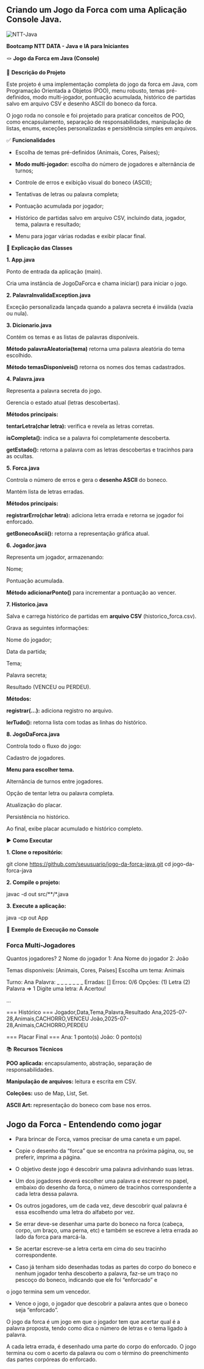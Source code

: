 ## Criando um Jogo da Forca com uma Aplicação Console Java.

![NTT-Java](https://github.com/user-attachments/assets/149e1032-79be-4f8a-8fb0-2019216b05e3)


**Bootcamp NTT DATA - Java e IA para Iniciantes**


🪢 **Jogo da Forca em Java (Console)**

📌 **Descrição do Projeto**

Este projeto é uma implementação completa do jogo da forca em Java, com Programação Orientada a Objetos (POO), menu robusto, temas pré-definidos, modo multi-jogador, pontuação acumulada, histórico de partidas salvo em arquivo CSV e desenho ASCII do boneco da forca.

O jogo roda no console e foi projetado para praticar conceitos de POO, como encapsulamento, separação de responsabilidades, manipulação de listas, enums, exceções personalizadas e persistência simples em arquivos.


✅ **Funcionalidades**

- Escolha de temas pré-definidos (Animais, Cores, Países);

- **Modo multi-jogador:** escolha do número de jogadores e alternância de turnos;

- Controle de erros e exibição visual do boneco (ASCII);

- Tentativas de letras ou palavra completa;

- Pontuação acumulada por jogador;

- Histórico de partidas salvo em arquivo CSV, incluindo data, jogador, tema, palavra e resultado;

- Menu para jogar várias rodadas e exibir placar final.



📂 **Explicação das Classes**

**1. App.java**

Ponto de entrada da aplicação (main).

Cria uma instância de JogoDaForca e chama iniciar() para iniciar o jogo.




**2. PalavraInvalidaException.java**

Exceção personalizada lançada quando a palavra secreta é inválida (vazia ou nula).



**3. Dicionario.java**

Contém os temas e as listas de palavras disponíveis.

**Método palavraAleatoria(tema)** retorna uma palavra aleatória do tema escolhido.

**Método temasDisponiveis()** retorna os nomes dos temas cadastrados.



**4. Palavra.java**

Representa a palavra secreta do jogo.

Gerencia o estado atual (letras descobertas).

**Métodos principais:**

**tentarLetra(char letra):** verifica e revela as letras corretas.

**isCompleta():** indica se a palavra foi completamente descoberta.

**getEstado():** retorna a palavra com as letras descobertas e tracinhos para as ocultas.



**5. Forca.java**

Controla o número de erros e gera o **desenho ASCII** do boneco.

Mantém lista de letras erradas.

**Métodos principais:**

**registrarErro(char letra):** adiciona letra errada e retorna se jogador foi enforcado.

**getBonecoAscii():** retorna a representação gráfica atual.



**6. Jogador.java**

Representa um jogador, armazenando:

Nome;

Pontuação acumulada.


**Método adicionarPonto()** para incrementar a pontuação ao vencer.



**7. Historico.java**

Salva e carrega histórico de partidas em **arquivo CSV** (historico_forca.csv).

Grava as seguintes informações:

Nome do jogador;

Data da partida;

Tema;

Palavra secreta;

Resultado (VENCEU ou PERDEU).


**Métodos:**

**registrar(...):** adiciona registro no arquivo.

**lerTudo():** retorna lista com todas as linhas do histórico.



**8. JogoDaForca.java**

Controla todo o fluxo do jogo:

Cadastro de jogadores.

**Menu para escolher tema.**

Alternância de turnos entre jogadores.

Opção de tentar letra ou palavra completa.

Atualização do placar.

Persistência no histórico.


Ao final, exibe placar acumulado e histórico completo.



▶️ **Como Executar**

**1. Clone o repositório:**

git clone https://github.com/seuusuario/jogo-da-forca-java.git
cd jogo-da-forca-java


**2. Compile o projeto:**

javac -d out src/**/*.java


**3. Execute a aplicação:**

java -cp out App



📘 **Exemplo de Execução no Console**

### Forca Multi-Jogadores ###
Quantos jogadores? 2
Nome do jogador 1: Ana
Nome do jogador 2: João

Temas disponíveis: [Animais, Cores, Países]
Escolha um tema: Animais

Turno: Ana
Palavra: _ _ _ _ _ _ _
Erradas: []
Erros: 0/6
Opções: (1) Letra  (2) Palavra => 1
Digite uma letra: A
Acertou!

...

=== Histórico ===
Jogador,Data,Tema,Palavra,Resultado
Ana,2025-07-28,Animais,CACHORRO,VENCEU
João,2025-07-28,Animais,CACHORRO,PERDEU

=== Placar Final ===
Ana: 1 ponto(s)
João: 0 ponto(s)



📚 **Recursos Técnicos**

**POO aplicada:** encapsulamento, abstração, separação de responsabilidades.

**Manipulação de arquivos:** leitura e escrita em CSV.

**Coleções:** uso de Map, List, Set.

**ASCII Art:** representação do boneco com base nos erros.



## Jogo da Forca - Entendendo como jogar


- Para brincar de Forca, vamos precisar de uma caneta e um papel.

  
- Copie o desenho da “forca” que se encontra na próxima página, ou, se preferir, imprima a página.

  
- O objetivo deste jogo é descobrir uma palavra adivinhando suas letras.

  
- Um dos jogadores deverá escolher uma palavra e escrever no papel, embaixo do desenho da 
forca, o número de tracinhos correspondente a cada letra dessa palavra.

- Os outros jogadores, um de cada vez, deve descobrir qual palavra é essa escolhendo uma letra 
do alfabeto por vez.

- Se errar deve-se desenhar uma parte do boneco na forca (cabeça, corpo, um braço, uma perna, 
etc) e também se escreve a letra errada ao lado da forca para marcá-la.

- Se acertar escreve-se a letra certa em cima do seu tracinho correspondente.
  
- Caso já tenham sido desenhadas todas as partes do corpo do boneco e nenhum jogador tenha 
descoberto a palavra, faz-se um traço no pescoço do boneco, indicando que ele foi “enforcado” e

o jogo termina sem um vencedor.
- Vence o jogo, o jogador que descobrir a palavra antes que o boneco seja “enforcado”.


O jogo da forca é um jogo em que o jogador tem que acertar qual é a palavra proposta, tendo como dica o número de letras e o tema ligado à palavra. 

A cada letra errada, é desenhado uma parte do corpo do enforcado. O jogo termina ou com o acerto da palavra ou com o término do preenchimento das partes corpóreas do enforcado. 






